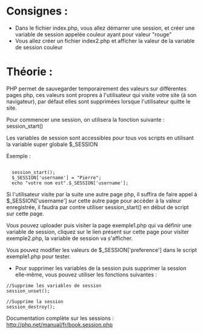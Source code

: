 # Consignes :

- Dans le fichier index.php, vous allez démarrer une session, 
et créer une variable de session appelée couleur ayant pour valeur "rouge"
- Vous allez créer un fichier index2.php 
et afficher la valeur de la variable de session couleur




# Théorie :

PHP permet de sauvegarder temporairement des valeurs sur différentes pages php, 
ces valeurs sont propres à l'utilisateur qui visite votre site (à son navigateur), 
par défaut elles sont supprimées lorsque l'utilisateur quitte le site.

Pour commencer une session, on utilisera la fonction suivante : session_start()

Les variables de session sont accessibles pour tous vos scripts 
en utilisant la variable super globale $_SESSION

Exemple :

```

  session_start();
  $_SESSION['username'] = "Pierre";
  echo "votre nom est".$_SESSION['username'];

```

Si l'utilisateur visite par la suite une autre page php, 
il suffira de faire appel à $_SESSION['username'] sur cette autre page
pour accéder à la valeur enregistrée, 
il faudra par contre utiliser session_start() en début de script sur cette page.

Vous pouvez uploader puis visiter la page exemple1.php qui va définir une variable 
de session, cliquez sur le lien présent sur cette page pour visiter exemple2.php, 
la variable de session va s'afficher.

Vous pouvez modifier les valeurs de $_SESSION['preference'] 
dans le script exemple1.php pour tester.



- Pour supprimer les variables de la session puis supprimer la session elle-même, 
vous pouvez utiliser les fonctions suivantes :

```
//Supprime les variables de session
session_unset();

//Supprime la session
session_destroy();
```


Documentation complète sur les sessions : http://php.net/manual/fr/book.session.php


